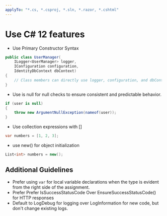 ```yaml
---
applyTo: "*.cs, *.csproj, *.sln, *.razor, *.cshtml"
---
```

# Use C# 12 features

- Use Primary Constructor Syntax
```csharp
public class UserManager(
    ILogger<UserManager> logger,
    IConfiguration configuration,
    IdentityDbContext dbContext)
{
    // Class members can directly use logger, configuration, and dbContext
}
```

- Use is null for null checks to ensure consistent and predictable behavior.
```csharp
if (user is null)
{
    throw new ArgumentNullException(nameof(user));
}
```

- Use collection expressions with []
```csharp
var numbers = [1, 2, 3];
```

- use new() for object initialization
```csharp
List<int> numbers = new();
```

## Additional Guidelines
- Prefer using `var` for local variable declarations when the type is evident from the right side of the assignment.
- Prefer Prefer IsSuccessStatusCode Over EnsureSuccessStatusCode() for HTTP responses
- Default to LogDebug for logging over LogInformation for new code, but don't change existing logs.